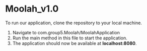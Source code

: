 # Moolah_v1.0
To run our application, clone the repository to your local machine.

1. Navigate to com.group5.Moolah/MoolahApplication
2. Run the main method in this file to start the application.
3. The application should now be available at **localhost:8080**.

